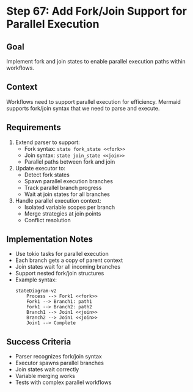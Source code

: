 # Step 67: Add Fork/Join Support for Parallel Execution

## Goal
Implement fork and join states to enable parallel execution paths within workflows.

## Context
Workflows need to support parallel execution for efficiency. Mermaid supports fork/join syntax that we need to parse and execute.

## Requirements
1. Extend parser to support:
   - Fork syntax: `state fork_state <<fork>>`
   - Join syntax: `state join_state <<join>>`
   - Parallel paths between fork and join
2. Update executor to:
   - Detect fork states
   - Spawn parallel execution branches
   - Track parallel branch progress
   - Wait at join states for all branches
3. Handle parallel execution context:
   - Isolated variable scopes per branch
   - Merge strategies at join points
   - Conflict resolution

## Implementation Notes
- Use tokio tasks for parallel execution
- Each branch gets a copy of parent context
- Join states wait for all incoming branches
- Support nested fork/join structures
- Example syntax:
  ```mermaid
  stateDiagram-v2
      Process --> Fork1 <<fork>>
      Fork1 --> Branch1: path1
      Fork1 --> Branch2: path2
      Branch1 --> Join1 <<join>>
      Branch2 --> Join1 <<join>>
      Join1 --> Complete
  ```

## Success Criteria
- Parser recognizes fork/join syntax
- Executor spawns parallel branches
- Join states wait correctly
- Variable merging works
- Tests with complex parallel workflows